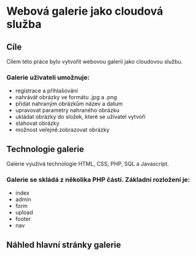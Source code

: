 # Webová galerie jako cloudová služba
## Cíle 
Cílem této práce bylo vytvořit webovou galerii jako cloudovou službu. 
### Galerie uživateli umožnuje:
- registrace a přihlašování
- nahrávát obrázky ve formátu .jpg a .png
- přidat nahraným obrázkům název a datum 
- upravovat parametry nahraného obrázku
- ukládat obrázky do složek, které se uživatel vytvoří
- stahovat obrázky
- možnost veřejně zobrazovat obrázky

## Technologie galerie
Galerie využívá technologie HTML, CSS, PHP, SQL a Javascript.
### Galerie se skládá z několika PHP částí. Základní rozložení je:
- index
- admin
- form
- upload
- footer
- nav

## Náhled hlavní stránky galerie
